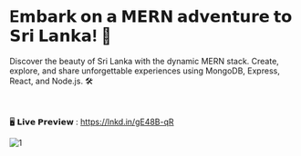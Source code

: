 # E𝗺𝗯𝗮𝗿𝗸 𝗼𝗻 𝗮 𝗠𝗘𝗥𝗡 𝗮𝗱𝘃𝗲𝗻𝘁𝘂𝗿𝗲 𝘁𝗼 𝗦𝗿𝗶 𝗟𝗮𝗻𝗸𝗮! 🌴

Discover the beauty of Sri Lanka with the dynamic MERN stack. Create, explore, and share unforgettable experiences using MongoDB, Express, React, and Node.js. 🛠️ </br></br></br>

🖥️ 𝗟𝗶𝘃𝗲 𝗣𝗿𝗲𝘃𝗶𝗲𝘄 : https://lnkd.in/gE48B-qR

![1](https://github.com/Buddini96/Tours_Booking_App/assets/84434313/5bef8396-132d-42c7-9f5e-1be766f2a61b)
